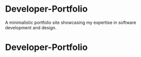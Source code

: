 # Developer-Portfolio
A minimalistic portfolio site showcasing my expertise in software development and design.
# Developer-Portfolio
